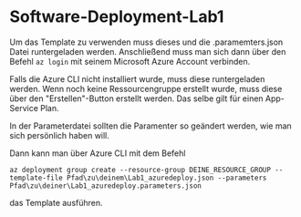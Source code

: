 # Software-Deployment-Lab1

Um das Template zu verwenden muss dieses und die .paramemters.json Datei runtergeladen werden.
Anschließend muss man sich dann über den Befehl
```az login```
mit seinem Microsoft Azure Account verbinden.

Falls die Azure CLI nicht installiert wurde, muss diese runtergeladen werden.
Wenn noch keine Ressourcengruppe erstellt wurde, muss diese über den "Erstellen"-Button erstellt werden. Das selbe gilt für einen App-Service Plan.

In der Parameterdatei sollten die Paramenter so geändert werden, wie man sich persönlich haben will. 

Dann kann man über Azure CLI mit dem Befehl 

```az deployment group create --resource-group DEINE_RESOURCE_GROUP --template-file Pfad\zu\deinem\Lab1_azuredeploy.json --parameters Pfad\zu\deiner\Lab1_azuredeploy.parameters.json```

das Template ausführen. 
